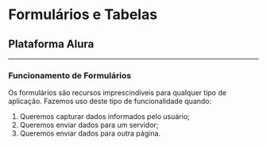 # Formulários e Tabelas
## Plataforma Alura
---
### Funcionamento de Formulários
Os formulários são recursos imprescindíveis para qualquer tipo de aplicação. Fazemos uso deste tipo de funcionalidade quando:

1. Queremos capturar dados informados pelo usuário;
2. Queremos enviar dados para um servidor;
3. Queremos enviar dados para outra página.
